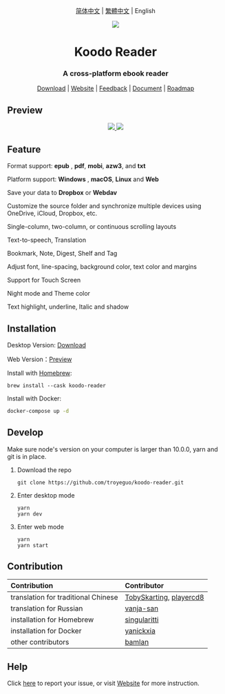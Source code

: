 <div align="center">

[简体中文](https://github.com/troyeguo/koodo-reader/blob/master/README_cn.md) | [繁體中文](https://github.com/troyeguo/koodo-reader/blob/master/README_tw.md) | English

</div>

<div align="center" width="128px" height="128px">
<img src="https://i.loli.net/2020/04/26/wrO8EPokvUQWaf5.png" />
</div>

<h1 align="center">
  Koodo Reader
</h1>
<h3 align="center">
  A cross-platform ebook reader
</h3>
<div align="center">

[Download](https://koodo.960960.xyz/download) | [Website](https://koodo.960960.xyz) | [Feedback](https://koodo.960960.xyz/support) | [Document](https://www.notion.so/troyeguo/01aaa516687c418499f713d34793b9ad?v=54d51fe1688a4f8ab5784b17e4df3308) | [Roadmap](https://www.notion.so/troyeguo/d1c19a132932465bae1d89dd963c92ea?v=ca8aa69cf25849c18c92b92ba868663b)

</div>

## Preview

<div align="center">
  <a href="https://github.com/troyeguo/koodo-reader/releases/latest">
    <img src="https://i.loli.net/2021/02/13/JkIpcnlqNAW5bEy.png" >
  </a>
  <a href="https://github.com/troyeguo/koodo-reader/releases/latest">
    <img src="https://i.loli.net/2021/02/13/nZxD7yOvw39BJNA.png" >
  </a>
  <br/>
</div>

## Feature

Format support: **epub** , **pdf**, **mobi**, **azw3**, and **txt**

Platform support: **Windows** , **macOS**, **Linux** and **Web**

Save your data to **Dropbox** or **Webdav**

Customize the source folder and synchronize multiple devices using OneDrive, iCloud, Dropbox, etc.

Single-column, two-column, or continuous scrolling layouts

Text-to-speech, Translation

Bookmark, Note, Digest, Shelf and Tag

Adjust font, line-spacing, background color, text color and margins

Support for Touch Screen

Night mode and Theme color

Text highlight, underline, Italic and shadow

## Installation

Desktop Version: [Download](https://koodo.960960.xyz/download)

Web Version：[Preview](https://reader.960960.xyz)

Install with [Homebrew](https://brew.sh/):

```shell
brew install --cask koodo-reader
```

Install with Docker:

```bash
docker-compose up -d
```

## Develop

Make sure node's version on your computer is larger than 10.0.0, yarn and git is in place.

1. Download the repo

   ```
   git clone https://github.com/troyeguo/koodo-reader.git
   ```

2. Enter desktop mode

   ```
   yarn
   yarn dev
   ```

3. Enter web mode

   ```
   yarn
   yarn start
   ```

## Contribution

| Contribution                        | Contributor                                                                                |
| :---------------------------------- | :----------------------------------------------------------------------------------------- |
| translation for traditional Chinese | [TobySkarting](https://github.com/TobySkarting), [playercd8](https://github.com/playercd8) |
| translation for Russian             | [vanja-san](https://github.com/vanja-san)                                                  |
| installation for Homebrew           | [singularitti](https://github.com/singularitti)                                            |
| installation for Docker             | [yanickxia](https://github.com/yanickxia)                                                  |
| other contributors                  | [bamlan](https://github.com/bamlan)                                                        |

## Help

Click [here](https://github.com/troyeguo/koodo-reader/issues) to report your issue, or visit [Website](https://koodo.960960.xyz/support) for more instruction.
